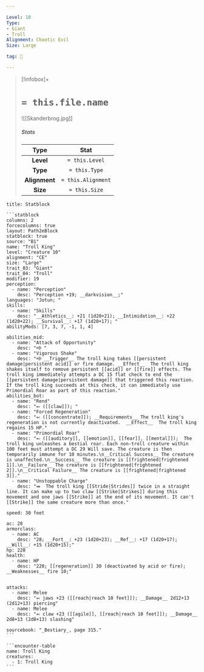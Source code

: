 ```yaml
---

Level: 10
Type:
- Giant
- Troll
Alignment: Chaotic Evil
Size: Large

tag: 👹

---
```


> [!infobox]+
> #  `= this.file.name`
> ![[Skanderbrog.jpg]]
> ##### Stats
> Type | Stat |
> :---:|:---:|
> **Level** | `= this.Level` |
> **Type** | `= this.Type` |
> **Alignment** | `= this.Alignment` |
> **Size** | `= this.Size` |



````ad-info
title: Statblock

```statblock
columns: 2
forcecolumns: true
layout: Path2eBlock
statblock: true
source: "B1"
name: "Troll King"
level: "Creature 10"
alignment: "CE"
size: "Large"
trait_03: "Giant"
trait_04: "Troll"
modifier: 19
perception:
  - name: "Perception"
    desc: "Perception +19; __darkvision__;"
languages: "Jotun; "
skills:
  - name: "Skills"
    desc: "__Athletics__: +21 (1d20+21); __Intimidation__: +22 (1d20+22); __Survival__: +17 (1d20+17); "
abilityMods: [7, 3, 7, -1, 1, 4]

abilities_mid:
  - name: "Attack of Opportunity"
    desc: "⬲ "
  - name: "Vigorous Shake"
    desc: "⬲ __Trigger__ The troll king takes [[persistent damage|persistent acid]] or fire damage. __Effect__  The troll king shakes itself to remove persistent [[acid]] or [[fire]] effects. The troll king immediately attempts a DC 15 flat check to end the [[persistent damage|persistent damage]] that triggered this reaction. If the troll king succeeds at this check, it can immediately use Primordial Roar as part of this reaction."
abilities_bot:
  - name: "Rend"
    desc: "⬻ ([[claw]]); "
  - name: "Forced Regeneration"
    desc: "⬻ ([[concentrate]]); __Requirements__ The troll king's regeneration is not currently deactivated.  __Effect__  The troll king regains 15 HP."
  - name: "Primordial Roar"
    desc: "⬻ ([[auditory]], [[emotion]], [[fear]], [[mental]]);  The troll king unleashes a bestial roar. Each non-troll creature within 100 feet must attempt a DC 29 Will save. The creature is then temporarily immune for 10 minutes.\n__Critical Success__ The creature is unaffected.\n__Success__ The creature is [[frightened|frightened 1]].\n__Failure__ The creature is [[frightened|frightened 2]].\n__Critical Failure__ The creature is [[frightened|frightened 3]]."
  - name: "Unstoppable Charge"
    desc: "⬽  The troll king [[Stride|Strides]] twice in a straight line. It can make up to two claw [[Strike|Strikes]] during this movement and one jaws [[Strike]] at the end of its movement. It can't [[Strike]] the same creature more than once."

speed: 30 feet

ac: 28
armorclass:
  - name: AC
    desc: "28; __Fort__: +23 (1d20+23); __Ref__: +17 (1d20+17); __Will__: +15 (1d20+15);"
hp: 220
health:
  - name: HP
    desc: "220; [[regeneration]] 30 (deactivated by acid or fire); __Weaknesses__ fire 10;"


attacks:
  - name: Melee
    desc: "⬻ jaws +23 ([[reach|reach 10 feet]]); __Damage__ 2d12+13 (2d12+13) piercing"
  - name: Melee
    desc: "⬻ claw +23 ([[agile]], [[reach|reach 10 feet]]); __Damage__ 2d8+13 (2d8+13) slashing"

sourcebook: "_Bestiary_, page 315."
```

```encounter-table
name: Troll King
creatures:
  - 1: Troll King
```

````


